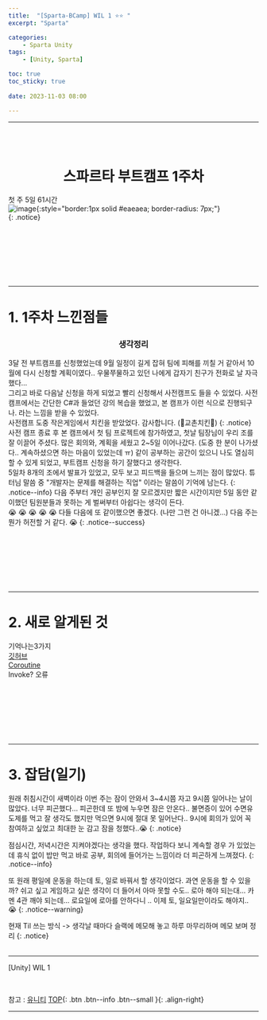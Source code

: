 ```yaml
---
title:  "[Sparta-BCamp] WIL 1 ⭐⭐ "
excerpt: "Sparta"

categories:
    - Sparta Unity
tags:
    - [Unity, Sparta]

toc: true
toc_sticky: true
 
date: 2023-11-03 08:00

---
```

- - -
<BR><BR>

<center><H1> 스파르타 부트캠프 1주차  </H1></center>

첫 주 5일 61시간  
![image](https://github.com/levell1/levell1.github.io/assets/96651722/0ef3fe8f-ab7d-4b31-bdcf-06b657f11be5){:style="border:1px solid #eaeaea; border-radius: 7px;"}  
{: .notice}


<br><br><br><br><br><br>
- - - 

# 1. 1주차 느낀점들
<center><H3> 생각정리 </H3></center> 

 3달 전 부트캠프를 신청했었는데 9월 일정이 길게 잡혀 팀에 피해를 끼칠 거 같아서 10월에 다시 신청할 계획이였다.. 우물쭈물하고 있던 나에게 갑자기 친구가 전화로 날 자극했다...  
그리고 바로 다음날 신청을 하게 되었고 빨리 신청해서 사전캠프도 들을 수 있었다. 사전캠프에서는 간단한 C#과 들었던 강의 복습을 했었고, 본 캠프가 이런 식으로 진행되구나. 라는 느낌을 받을 수 있었다.  
사전캠프 도중 작은게임에서 치킨을 받았었다. 감사합니다. (🍗교촌치킨🍗) 
{: .notice}
사전 캠프 종료 후 본 캠프에서 첫 팀 프로젝트에 참가하였고, 첫날 팀장님이 우리 조를 잘 이끌어 주셨다. 많은 회의와, 계획을 세웠고 2~5일 이어나갔다. (도중 한 분이 나가셨다.. 계속하셨으면 하는 마음이 있었는데 ㅠ) 같이 공부하는 공간이 있으니 나도 열심히 할 수 있게 되었고, 부트캠프 신청을 하기 잘했다고 생각한다.   
5일차 8개의 조에서 발표가 있었고, 모두 보고 피드백을 들으며 느끼는 점이 많았다. 튜터님 말씀 중 "개발자는 문제를 해결하는 직업" 이라는 말씀이 기억에 남는다.
 {: .notice--info}
다음 주부터 개인 공부인지 잘 모르겠지만 짧은 시간이지만 5일 동안 같이했던 팀원분들과 못하는 게 벌써부터 아쉽다는 생각이 든다.  
😭 😭 😭 😭 😭  다들 다음에 또 같이했으면 좋겠다. (나만 그런 건 아니겠...) 다음 주는 뭔가 허전할 거 같다. 😭
{: .notice--success}


<br><br><br><br><br><br>
- - - 

# 2. 새로 알게된 것
기억나는3가지  
[깃허브](https://levell1.github.io/sparta%20unity/Spartabcamp2/#1-%EA%B9%83git%EC%97%90-%EA%B4%80%ED%95%98%EC%97%AC)  
[Coroutine](https://levell1.github.io/memo%20unity/MUnity-Coroutine/)  
Invoke? 오류  

<br><br><br><br><br><br>
- - - 

# 3. 잡담(일기)
원래 취침시간이 새벽이라 이번 주는 잠이 안와서 3~4시쯤 자고 9시쯤 일어나는 날이 많았다. 너무 피곤했다... 피곤한데 또 밤에 누우면 잠은 안온다.. 불면증이 있어 수면유도제를 먹고 잘 생각도 했지만 먹으면 9시에 절대 못 일어난다.. 9시에 회의가 있어 꼭 참여하고 싶었고 최대한 눈 감고 잠을 청했다..😭
{: .notice}

점심시간, 저녁시간은 지켜야겠다는 생각을 했다. 작업하다 보니 계속할 경우 가 있었는데 휴식 없이 밥만 먹고 바로 공부, 회의에 들어가는 느낌이라 더 피곤하게 느껴졌다.
{: .notice--info}

또 원래 평일에 운동을 하는데 토, 일로 바꿔서 할 생각이었다. 과연 운동을 할 수 있을까? 쉬고 싶고 게임하고 싶은 생각이 더 들어서 아마 못할 수도.. 로아 해야 되는대... 카멘 4관 깨야 되는데...
로요일에 로아를 안하다니 .. 이제 토, 일요일만이라도 해야지.. 😭
{: .notice--warning}

현재 Til 쓰는 방식 -> 생각날 때마다 슬랙에 메모해 놓고 하루 마무리하며 메모 보며 정리
{: .notice}
<br><br>
- - - 

[Unity] WIL 1

<br>

참고 : [유니티](https://docs.unity3d.com/kr/)
[TOP](#){: .btn .btn--info .btn--small }{: .align-right}
<br>
- - -
